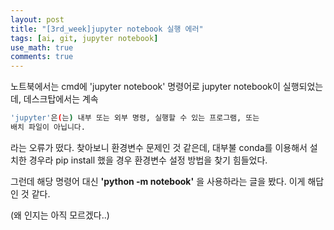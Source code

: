 ```yaml
---
layout: post
title: "[3rd_week]jupyter notebook 실행 에러"
tags: [ai, git, jupyter notebook]
use_math: true
comments: true
---
```

노트북에서는 cmd에 'jupyter notebook' 명령어로 jupyter notebook이 실행되었는데, 데스크탑에서는 계속 

```bash
'jupyter'은(는) 내부 또는 외부 명령, 실행할 수 있는 프로그램, 또는
배치 파일이 아닙니다.
```

라는 오류가 떴다. 찾아보니 환경변수 문제인 것 같은데, 대부불 conda를 이용해서 설치한 경우라 pip install 했을 경우 환경변수 설정 방법을 찾기 힘들었다.

그런데 해당 명령어 대신 **'python -m notebook'** 을 사용하라는 글을 봤다. 이게 해답인 것 같다.

(왜 인지는 아직 모르겠다..)